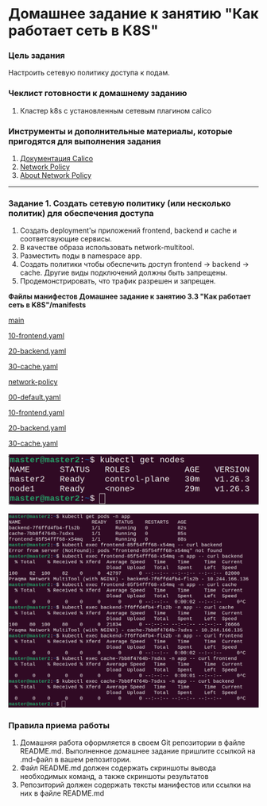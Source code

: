 # Домашнее задание к занятию "Как работает сеть в K8S"

### Цель задания

Настроить сетевую политику доступа к подам.

### Чеклист готовности к домашнему заданию

1. Кластер k8s с установленным сетевым плагином calico

### Инструменты и дополнительные материалы, которые пригодятся для выполнения задания

1. [Документация Calico](https://www.tigera.io/project-calico/)
2. [Network Policy](https://kubernetes.io/docs/concepts/services-networking/network-policies/)
3. [About Network Policy](https://docs.projectcalico.org/about/about-network-policy)

-----

### Задание 1. Создать сетевую политику (или несколько политик) для обеспечения доступа

1. Создать deployment'ы приложений frontend, backend и cache и соответсвующие сервисы.
2. В качестве образа использовать network-multitool.
3. Разместить поды в namespace app.
4. Создать политики чтобы обеспечить доступ frontend -> backend -> cache. Другие виды подключений должны быть запрещены.
5. Продемонстрировать, что трафик разрешен и запрещен.

**Файлы манифестов Домашнее задание к занятию 3.3 "Как работает сеть в K8S"/manifests**

[main](manifests%2Fmain)

[10-frontend.yaml](manifests%2Fmain%2F10-frontend.yaml)

[20-backend.yaml](manifests%2Fmain%2F20-backend.yaml)

[30-cache.yaml](manifests%2Fmain%2F30-cache.yaml)

[network-policy](manifests%2Fnetwork-policy)

[00-default.yaml](manifests%2Fnetwork-policy%2F00-default.yaml)

[10-frontend.yaml](manifests%2Fnetwork-policy%2F10-frontend.yaml)

[20-backend.yaml](manifests%2Fnetwork-policy%2F20-backend.yaml)

[30-cache.yaml](manifests%2Fnetwork-policy%2F30-cache.yaml)

![img_1.png](img_1.png)

![img.png](img.png)

### Правила приема работы

1. Домашняя работа оформляется в своем Git репозитории в файле README.md. Выполненное домашнее задание пришлите ссылкой на .md-файл в вашем репозитории.
2. Файл README.md должен содержать скриншоты вывода необходимых команд, а также скриншоты результатов
3. Репозиторий должен содержать тексты манифестов или ссылки на них в файле README.md